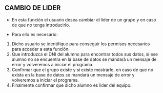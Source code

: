 **CAMBIO DE LIDER**
---
* En esta función el usuario desea cambiar el lider de un grupo y en caso de que no tenga introducirlo.

* Para ello es necesario:
1. Dicho usuario se identifique para conseguir los permisos necesarios para acceder a esta función.
2. Que introduzca el DNI del alumno para encontrar todos sus datos, si ese alumno no se encuentra en la base de datos se mandará un mensaje de error y volveremos a iniciar el programa.
3. Confirmar que el grupo existe y si existe mostrarlo, en caso de que no exista en la base de datos se mandará un mensaje de error y volveremos a iniciar el programa.
4. Finalmente confirmar que dicho alumno es lider del equipo.
